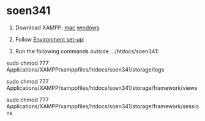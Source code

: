 # soen341

1. Download XAMPP: 
[mac](https://www.apachefriends.org/xampp-files/7.3.13/xampp-osx-7.3.13-0-installer.dmg)
[windows](https://www.apachefriends.org/xampp-files/7.3.13/xampp-windows-x64-7.3.13-0-VC15-installer.exe)

2. Follow [Environment set-up](https://medium.com/laravel-power-devs/collaborative-development-with-laravel-f32a84040677):

3. Run the following commands outside …/htdocs/soen341:

sudo chmod 777 Applications/XAMPP/xamppfiles/htdocs/soen341/storage/logs

sudo chmod 777 Applications/XAMPP/xamppfiles/htdocs/soen341/storage/framework/views

sudo chmod 777 Applications/XAMPP/xamppfiles/htdocs/soen341/storage/framework/sessions
